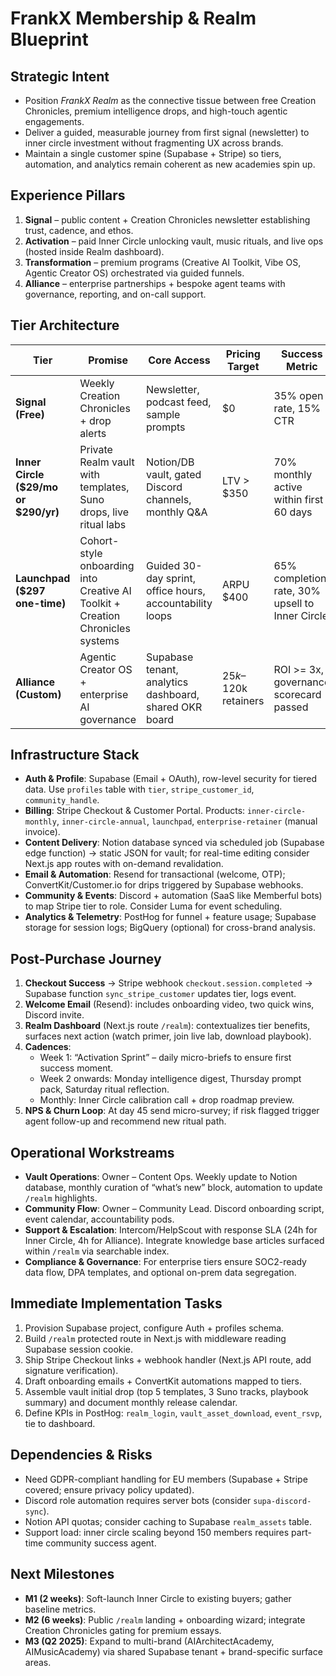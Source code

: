 # FrankX Membership & Realm Blueprint

## Strategic Intent
- Position *FrankX Realm* as the connective tissue between free Creation Chronicles, premium intelligence drops, and high-touch agentic engagements.
- Deliver a guided, measurable journey from first signal (newsletter) to inner circle investment without fragmenting UX across brands.
- Maintain a single customer spine (Supabase + Stripe) so tiers, automation, and analytics remain coherent as new academies spin up.

## Experience Pillars
1. **Signal** – public content + Creation Chronicles newsletter establishing trust, cadence, and ethos.
2. **Activation** – paid Inner Circle unlocking vault, music rituals, and live ops (hosted inside Realm dashboard).
3. **Transformation** – premium programs (Creative AI Toolkit, Vibe OS, Agentic Creator OS) orchestrated via guided funnels.
4. **Alliance** – enterprise partnerships + bespoke agent teams with governance, reporting, and on-call support.

## Tier Architecture
| Tier | Promise | Core Access | Pricing Target | Success Metric |
| --- | --- | --- | --- | --- |
| **Signal (Free)** | Weekly Creation Chronicles + drop alerts | Newsletter, podcast feed, sample prompts | $0 | 35% open rate, 15% CTR |
| **Inner Circle ($29/mo or $290/yr)** | Private Realm vault with templates, Suno drops, live ritual labs | Notion/DB vault, gated Discord channels, monthly Q&A | LTV > $350 | 70% monthly active within first 60 days |
| **Launchpad ($297 one-time)** | Cohort-style onboarding into Creative AI Toolkit + Creation Chronicles systems | Guided 30-day sprint, office hours, accountability loops | ARPU $400 | 65% completion rate, 30% upsell to Inner Circle |
| **Alliance (Custom)** | Agentic Creator OS + enterprise AI governance | Supabase tenant, analytics dashboard, shared OKR board | $25k–$120k retainers | ROI >= 3x, governance scorecard passed |

## Infrastructure Stack
- **Auth & Profile**: Supabase (Email + OAuth), row-level security for tiered data. Use `profiles` table with `tier`, `stripe_customer_id`, `community_handle`.
- **Billing**: Stripe Checkout & Customer Portal. Products: `inner-circle-monthly`, `inner-circle-annual`, `launchpad`, `enterprise-retainer` (manual invoice).
- **Content Delivery**: Notion database synced via scheduled job (Supabase edge function) → static JSON for vault; for real-time editing consider Next.js app routes with on-demand revalidation.
- **Email & Automation**: Resend for transactional (welcome, OTP); ConvertKit/Customer.io for drips triggered by Supabase webhooks.
- **Community & Events**: Discord + automation (SaaS like Memberful bots) to map Stripe tier to role. Consider Luma for event scheduling.
- **Analytics & Telemetry**: PostHog for funnel + feature usage; Supabase storage for session logs; BigQuery (optional) for cross-brand analysis.

## Post-Purchase Journey
1. **Checkout Success** → Stripe webhook `checkout.session.completed` → Supabase function `sync_stripe_customer` updates tier, logs event.
2. **Welcome Email** (Resend): includes onboarding video, two quick wins, Discord invite.
3. **Realm Dashboard** (Next.js route `/realm`): contextualizes tier benefits, surfaces next action (watch primer, join live lab, download playbook).
4. **Cadences**:
   - Week 1: “Activation Sprint” – daily micro-briefs to ensure first success moment.
   - Week 2 onwards: Monday intelligence digest, Thursday prompt pack, Saturday ritual reflection.
   - Monthly: Inner Circle calibration call + drop roadmap preview.
5. **NPS & Churn Loop**: At day 45 send micro-survey; if risk flagged trigger agent follow-up and recommend new ritual path.

## Operational Workstreams
- **Vault Operations**: Owner – Content Ops. Weekly update to Notion database, monthly curation of “what’s new” block, automation to update `/realm` highlights.
- **Community Flow**: Owner – Community Lead. Discord onboarding script, event calendar, accountability pods.
- **Support & Escalation**: Intercom/HelpScout with response SLA (24h for Inner Circle, 4h for Alliance). Integrate knowledge base articles surfaced within `/realm` via searchable index.
- **Compliance & Governance**: For enterprise tiers ensure SOC2-ready data flow, DPA templates, and optional on-prem data segregation.

## Immediate Implementation Tasks
1. Provision Supabase project, configure Auth + profiles schema.
2. Build `/realm` protected route in Next.js with middleware reading Supabase session cookie.
3. Ship Stripe Checkout links + webhook handler (Next.js API route, add signature verification).
4. Draft onboarding emails + ConvertKit automations mapped to tiers.
5. Assemble vault initial drop (top 5 templates, 3 Suno tracks, playbook summary) and document monthly release calendar.
6. Define KPIs in PostHog: `realm_login`, `vault_asset_download`, `event_rsvp`, tie to dashboard.

## Dependencies & Risks
- Need GDPR-compliant handling for EU members (Supabase + Stripe covered; ensure privacy policy updated).
- Discord role automation requires server bots (consider `supa-discord-sync`).
- Notion API quotas; consider caching to Supabase `realm_assets` table.
- Support load: inner circle scaling beyond 150 members requires part-time community success agent.

## Next Milestones
- **M1 (2 weeks)**: Soft-launch Inner Circle to existing buyers; gather baseline metrics.
- **M2 (6 weeks)**: Public `/realm` landing + onboarding wizard; integrate Creation Chronicles gating for premium essays.
- **M3 (Q2 2025)**: Expand to multi-brand (AIArchitectAcademy, AIMusicAcademy) via shared Supabase tenant + brand-specific surface areas.
